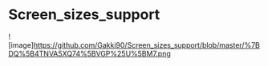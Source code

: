 # Screen_sizes_support
![image]https://github.com/Gakki90/Screen_sizes_support/blob/master/%7BDQ%5B4TNVA5XQ74%5BVGP%25U%5BM7.png
